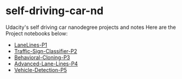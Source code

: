 # self-driving-car-nd
Udacity's self driving car nanodegree projects and notes
Here are the Project notebooks below:

* [LaneLines-P1](https://github.com/jaeoh2/self-driving-car-nd/tree/master/CarND-LaneLines-P1)
* [Traffic-Sign-Classifier-P2](https://github.com/jaeoh2/self-driving-car-nd/tree/master/CarND-Traffic-Sign-Classifier-Project-P2)
* [Behavioral-Cloning-P3](https://github.com/jaeoh2/self-driving-car-nd/tree/master/CarND-Behavioral-Cloning-P3)
* [Advanced-Lane-Lines-P4](https://github.com/jaeoh2/self-driving-car-nd/tree/master/CarND-Advanced-Lane-Lines-P4)
* [Vehicle-Detection-P5](https://github.com/jaeoh2/self-driving-car-nd/tree/master/CarND-Vehicle-Detection-P5/CarND-Vehicle-detection.ipynb)
